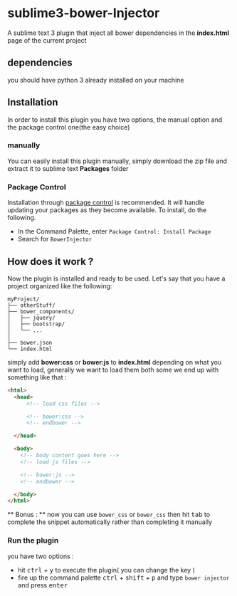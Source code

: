 # sublime3-bower-Injector
A sublime text 3 plugin that inject all bower dependencies
in the **index.html** page of the current project


## dependencies
you should have python 3 already installed on your machine

## Installation
In order to install this plugin you have two options,
the manual option and the package control one(the easy choice)

### manually
You can easily install this plugin manually, simply download the zip file and extract it to sublime text   **Packages** folder

### Package Control
Installation through [package control](http://wbond.net/sublime_packages/package_control) is recommended. It will handle updating your packages as they become available. To install, do the following.

* In the Command Palette, enter `Package Control: Install Package`
* Search for `BowerInjector`

## How does it work ?
Now the plugin is installed and ready to be used.
Let's say that you have a project organized like the following:

```
myProject/
├── otherStuff/
├── bower_components/
│   ├── jquery/
│   ├── bootstrap/
│   └── ...
│
├── bower.json  
└── index.html
```

simply add **bower:css** or **bower:js** to **index.html** depending on what you want to load, generally we want to load them both some we end up with something like that :

```html
<html>
  <head>
      <!-- load css files -->

      <!-- bower:css -->
      <!-- endbower -->

  </head>

  <body>
    <!-- body content goes here -->
    <!-- load js files -->

    <!-- bower:js -->
    <!-- endbower -->

  </body>
</html>
```

** Bonus : **
now you can use ``bower_css`` or ``bower_css`` then hit <kbd>tab</kbd>  to complete the snippet automatically rather than completing it manually  

### Run the plugin
you have two options :
* hit <kbd>ctrl</kbd> + <kbd>y</kbd>   to execute the plugin( you can change the key )
* fire up the command palette <kbd>ctrl</kbd> + <kbd>shift</kbd> + <kbd>p</kbd> and type ``bower injector`` and press <kbd>enter</kbd>
